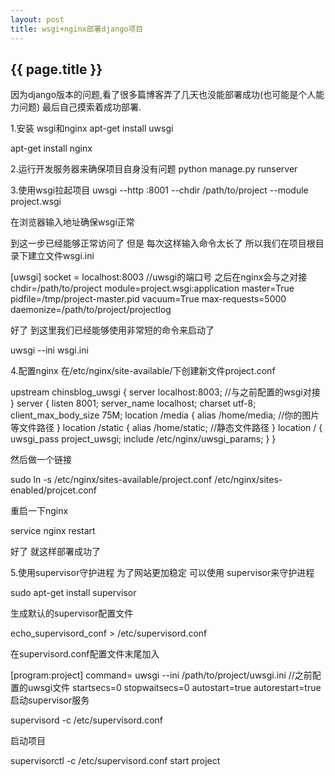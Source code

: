 ```yaml
---
layout: post
title: wsgi+nginx部署django项目
---
```

<h2>{{ page.title }}</h2>
因为django版本的问题,看了很多篇博客弄了几天也没能部署成功(也可能是个人能力问题) 最后自己摸索着成功部署.

1.安装 wsgi和nginx
apt-get install uwsgi

apt-get install nginx

2.运行开发服务器来确保项目自身没有问题
python manage.py runserver

3.使用wsgi拉起项目
uwsgi --http :8001 --chdir /path/to/project --module project.wsgi

在浏览器输入地址确保wsgi正常

到这一步已经能够正常访问了 但是 每次这样输入命令太长了  所以我们在项目根目录下建立文件wsgi.ini

[uwsgi]
socket = localhost:8003                                       //uwsgi的端口号  之后在nginx会与之对接
chdir=/path/to/project
module=project.wsgi:application
master=True
pidfile=/tmp/project-master.pid
vacuum=True
max-requests=5000
daemonize=/path/to/project/projectlog

好了 到这里我们已经能够使用非常短的命令来启动了

uwsgi --ini wsgi.ini

4.配置nginx
在/etc/nginx/site-available/下创建新文件project.conf

upstream chinsblog_uwsgi {
        server localhost:8003;            //与之前配置的wsgi对接
}
server {
        listen   8001;
        server_name localhost;
        charset  utf-8;
        client_max_body_size 75M;
        location /media  {
                alias /home/media;                //你的图片等文件路径
        }
        location /static {
                alias /home/static;               //静态文件路径
        }
        location / {
                uwsgi_pass project_uwsgi;
                include /etc/nginx/uwsgi_params;
  }
}

然后做一个链接

sudo ln -s /etc/nginx/sites-available/project.conf    /etc/nginx/sites-enabled/projcet.conf

重启一下nginx

service nginx restart

好了  就这样部署成功了

5.使用supervisor守护进程
为了网站更加稳定 可以使用 supervisor来守护进程

sudo apt-get install supervisor

生成默认的supervisor配置文件

echo_supervisord_conf > /etc/supervisord.conf

在supervisord.conf配置文件末尾加入

[program:project]
command= uwsgi --ini /path/to/project/uwsgi.ini                  //之前配置的uwsgi文件
startsecs=0
stopwaitsecs=0
autostart=true
autorestart=true
启动supervisor服务

supervisord -c /etc/supervisord.conf

启动项目

supervisorctl -c /etc/supervisord.conf start project